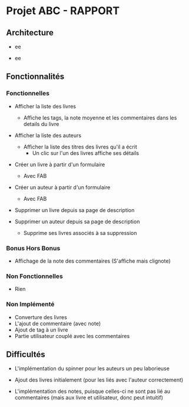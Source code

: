 Projet ABC - RAPPORT
=================================


Architecture
--------------------

* ee

* ee




Fonctionnalités
--------------------

### Fonctionnelles

* Afficher la liste des livres
    * Affiche les tags, la note moyenne et les commentaires dans les details du livre
* Afficher la liste des auteurs
    * Afficher la liste des titres des livres qu'il a écrit
        * Un clic sur l'un des livres affiche ses détails
* Créer un livre à partir d'un formulaire
    * Avec FAB
* Créer un auteur à partir d'un formulaire
    * Avec FAB
* Supprimer un livre depuis sa page de description

* Supprimer un auteur depuis sa page de description
    * Supprime ses livres associés à sa suppression

### Bonus Hors Bonus
* Affichage de la note des commentaires (S'affiche mais clignote)

### Non Fonctionnelles

 * Rien

### Non Implémenté

* Converture des livres
* L'ajout de commentaire (avec note)
* Ajout de tag à un livre
* Partie utilisateur couplé avec les commentaires




Difficultés
--------------------

* L'implémentation du spinner pour les auteurs un peu laborieuse
* Ajout des livres initialement (pour les liés avec l'auteur correctement)

* L'implémentation des notes, puisque celles-ci ne sont pas lié au commentaires (mais aux livre et utilisateur, donc peut intuitif)




